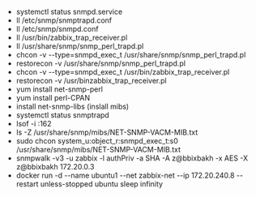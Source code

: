 * systemctl status snmpd.service
* ll /etc/snmp/snmptrapd.conf
* ll /etc/snmp/snmpd.conf
* ll /usr/bin/zabbix_trap_receiver.pl
* ll  /usr/share/snmp/snmp_perl_trapd.pl
* chcon -v --type=snmpd_exec_t /usr/share/snmp/snmp_perl_trapd.pl
* restorecon -v /usr/share/snmp/snmp_perl_trapd.pl
* chcon -v --type=snmpd_exec_t  /usr/bin/zabbix_trap_receiver.pl
* restorecon -v /usr/binzabbix_trap_receiver.pl
* yum install net-snmp-perl
* yum install perl-CPAN
* install net-snmp-libs (inslall mibs)
* systemctl status snmptrapd
* lsof -i :162
* ls -Z /usr/share/snmp/mibs/NET-SNMP-VACM-MIB.txt
* sudo chcon system_u:object_r:snmpd_exec_t:s0 /usr/share/snmp/mibs/NET-SNMP-VACM-MIB.txt
* snmpwalk -v3 -u zabbix -l authPriv -a SHA -A z@bbixbakh -x AES -X z@bbixbakh 172.20.0.3
* docker run -d --name ubuntu1 --net zabbix-net --ip 172.20.240.8 --restart unless-stopped ubuntu sleep infinity
